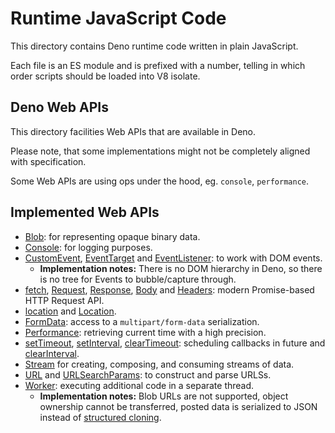 # Runtime JavaScript Code

This directory contains Deno runtime code written in plain JavaScript.

Each file is an ES module and is prefixed with a number, telling in which
order scripts should be loaded into V8 isolate.

## Deno Web APIs

This directory facilities Web APIs that are available in Deno.

Please note, that some implementations might not be completely aligned with
specification.

Some Web APIs are using ops under the hood, eg. `console`, `performance`.

## Implemented Web APIs

- [Blob](https://developer.mozilla.org/en-US/docs/Web/API/Blob): for
  representing opaque binary data.
- [Console](https://developer.mozilla.org/en-US/docs/Web/API/Console): for
  logging purposes.
- [CustomEvent](https://developer.mozilla.org/en-US/docs/Web/API/CustomEvent),
  [EventTarget](https://developer.mozilla.org/en-US/docs/Web/API/EventTarget)
  and
  [EventListener](https://developer.mozilla.org/en-US/docs/Web/API/EventListener):
  to work with DOM events.
  - **Implementation notes:** There is no DOM hierarchy in Deno, so there is no
    tree for Events to bubble/capture through.
- [fetch](https://developer.mozilla.org/en-US/docs/Web/API/WindowOrWorkerGlobalScope/fetch),
  [Request](https://developer.mozilla.org/en-US/docs/Web/API/Request),
  [Response](https://developer.mozilla.org/en-US/docs/Web/API/Response),
  [Body](https://developer.mozilla.org/en-US/docs/Web/API/Body) and
  [Headers](https://developer.mozilla.org/en-US/docs/Web/API/Headers): modern
  Promise-based HTTP Request API.
- [location](https://developer.mozilla.org/en-US/docs/Web/API/Window/location)
  and [Location](https://developer.mozilla.org/en-US/docs/Web/API/Location).
- [FormData](https://developer.mozilla.org/en-US/docs/Web/API/FormData): access
  to a `multipart/form-data` serialization.
- [Performance](https://developer.mozilla.org/en-US/docs/Web/API/Performance):
  retrieving current time with a high precision.
- [setTimeout](https://developer.mozilla.org/en-US/docs/Web/API/WindowOrWorkerGlobalScope/setTimeout),
  [setInterval](https://developer.mozilla.org/en-US/docs/Web/API/WindowOrWorkerGlobalScope/setInterval),
  [clearTimeout](https://developer.mozilla.org/en-US/docs/Web/API/WindowOrWorkerGlobalScope/clearTimeout):
  scheduling callbacks in future and
  [clearInterval](https://developer.mozilla.org/en-US/docs/Web/API/WindowOrWorkerGlobalScope/clearInterval).
- [Stream](https://developer.mozilla.org/en-US/docs/Web/API/Streams_API) for
  creating, composing, and consuming streams of data.
- [URL](https://developer.mozilla.org/en-US/docs/Web/API/URL) and
  [URLSearchParams](https://developer.mozilla.org/en-US/docs/Web/API/URLSearchParams):
  to construct and parse URLSs.
- [Worker](https://developer.mozilla.org/en-US/docs/Web/API/Worker): executing
  additional code in a separate thread.
  - **Implementation notes:** Blob URLs are not supported, object ownership
    cannot be transferred, posted data is serialized to JSON instead of
    [structured cloning](https://developer.mozilla.org/en-US/docs/Web/API/Web_Workers_API/Structured_clone_algorithm).
